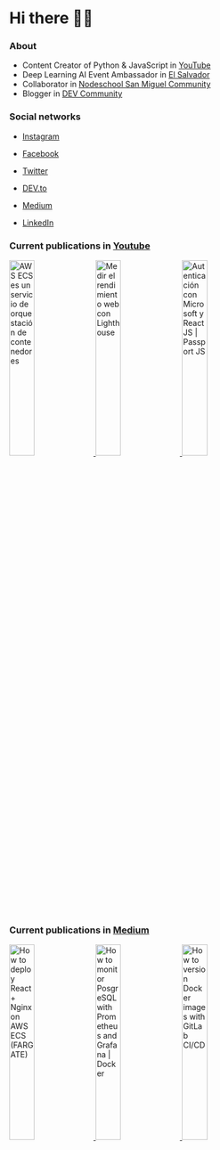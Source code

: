 # Hi there 👋🏻

### About

- Content Creator of Python & JavaScript in [YouTube](https://youtube.com/c/NelsonCode)
- Deep Learning AI Event Ambassador in [El Salvador](https://github.com/pieaisv)
- Collaborator in [Nodeschool San Miguel Community](https://github.com/nodeschoolsm)
- Blogger in [DEV Community](https://dev.to/nelsoncode)

### Social networks

- [Instagram](https://www.instagram.com/nelsoncode/)

- [Facebook](https://facebook.com/nelsoncode.dev)

- [Twitter](https://twitter.com/nelsoncode_dev)

- [DEV.to](https://dev.to/nelsoncode)

- [Medium](https://nelsoncode.medium.com)

- [LinkedIn](https://www.linkedin.com/in/nelsoncode/)

### Current publications in [Youtube](https://www.youtube.com/channel/UCNtGnenu3-E363hcijzVt0w/featured)

<a href="https://www.youtube.com/watch?v=m4SkgnEBI40" target='_blank'>
 <img width='30%' src="https://i.ytimg.com/vi/m4SkgnEBI40/hqdefault.jpg" alt="AWS ECS es un servicio de orquestación de contenedores" />
</a>
<a href="https://www.youtube.com/watch?v=kUNHw1Fkpew" target='_blank'>
 <img width='30%' src="https://i.ytimg.com/vi/kUNHw1Fkpew/hqdefault.jpg" alt="Medir el rendimiento web con Lighthouse" />
</a>
<a href="https://www.youtube.com/watch?v=StdMVEMJoTo" target='_blank'>
 <img width='30%' src="https://i.ytimg.com/vi/StdMVEMJoTo/hqdefault.jpg" alt="Autenticación con Microsoft y React JS | Passport JS" />
</a>


### Current publications in [Medium](https://medium.com/@nelsoncode)

<a href="https://nelsoncode.medium.com/how-to-deploy-react-nginx-on-aws-ecs-fargate-cb9bf93676ca?source=rss-57948f2413ba------2" target='_blank'>
  <img width='30%' src=https://cdn-images-1.medium.com/max/1024/1*pFXcLr746SIIUZbqIV0fsA.png alt="How to deploy React + Nginx on AWS ECS (FARGATE)" />
</a>
<a href="https://nelsoncode.medium.com/how-to-monitor-posgresql-with-prometheus-and-grafana-docker-36d216532ea2?source=rss-57948f2413ba------2" target='_blank'>
  <img width='30%' src="https://cdn-images-1.medium.com/max/1024/1*9MECiKiUI-cSjNNIRsFNGg.png" alt="How to monitor PosgreSQL with Prometheus and Grafana | Docker" />
</a>
<a href="https://nelsoncode.medium.com/how-to-version-docker-images-with-gitlab-ci-cd-2c4a1ab4df4f?source=rss-57948f2413ba------2" target='_blank'>
  <img width='30%' src="https://cdn-images-1.medium.com/max/1024/1*0wwRGLpi6BhdZFWx_xzv5Q.png" alt="How to version Docker images with GitLab CI/CD" />
</a>
